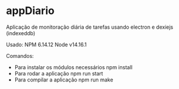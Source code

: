 # appDiario
Aplicação de monitoração diária de tarefas usando electron e dexiejs (indexeddb)

Usado:
NPM 6.14.12
Node v14.16.1

Comandos:
* Para instalar os módulos necessários
npm install 
* Para rodar a aplicação
npm run start
* Para compilar a aplicação
npm run make
